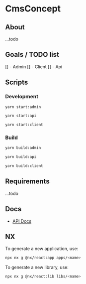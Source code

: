 # CmsConcept

## About

...todo

## Goals / TODO list

[] - Admin
[] - Client
[] - Api


## Scripts

### Development
```sh
yarn start:admin
```

```sh
yarn start:api
```

```sh
yarn start:client
```

### Build
```sh
yarn build:admin
```

```sh
yarn build:api
```

```sh
yarn build:client
```

## Requirements

...todo

## Docs

* [API Docs](./DOCS.API.md)


## NX

To generate a new application, use:

```sh
npx nx g @nx/react:app apps/<name>
```

To generate a new library, use:

```sh
npx nx g @nx/react:lib libs/<name>
```
